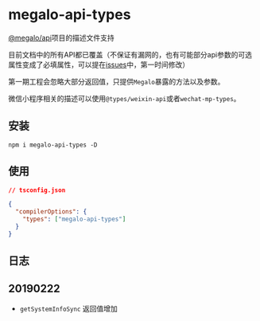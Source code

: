 # megalo-api-types

[@megalo/api](https://github.com/megalojs/megalo-api#readme)项目的描述文件支持

目前文档中的所有API都已覆盖（不保证有漏网的，也有可能部分api参数的可选属性变成了必填属性，可以提在[issues](https://github.com/hiNISAL/megalo-api-types/issues)中，第一时间修改）

第一期工程会忽略大部分返回值，只提供`Megalo`暴露的方法以及参数。

微信小程序相关的描述可以使用`@types/weixin-api`或者`wechat-mp-types`。

## 安装

``` shell
npm i megalo-api-types -D
```

## 使用

``` json
// tsconfig.json

{
  "compilerOptions": {
    "types": ["megalo-api-types"]
  }
}
```

## 日志

## 20190222

- `getSystemInfoSync` 返回值增加

